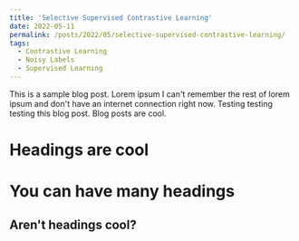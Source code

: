 ```yaml
---
title: 'Selective Supervised Contrastive Learning'
date: 2022-05-11
permalink: /posts/2022/05/selective-supervised-contrastive-learning/
tags:
  - Contrastive Learning
  - Noisy Labels
  - Supervised Learning
---
```


This is a sample blog post. Lorem ipsum I can't remember the rest of lorem ipsum and don't have an internet connection right now. Testing testing testing this blog post. Blog posts are cool.

Headings are cool
======

You can have many headings
======

Aren't headings cool?
------
